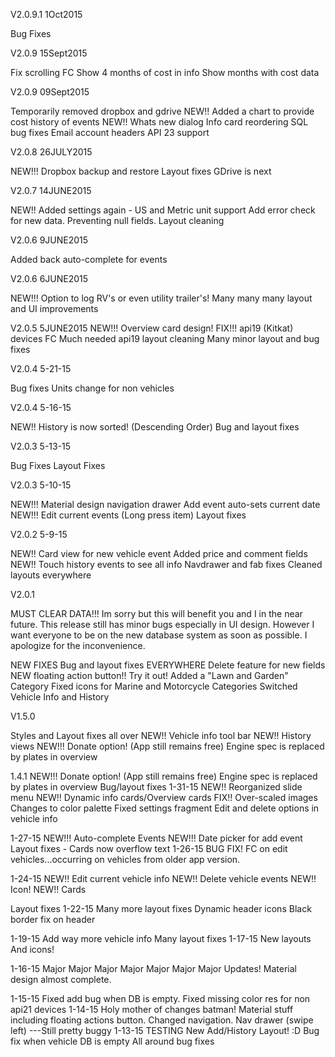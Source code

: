 V2.0.9.1 1Oct2015

Bug Fixes

V2.0.9 15Sept2015

Fix scrolling FC
Show 4 months of cost in info
Show months with cost data

V2.0.9 09Sept2015

Temporarily removed dropbox and gdrive
NEW!! Added a chart to provide cost history of events
NEW!! Whats new dialog
Info card reordering
SQL bug fixes
Email account headers
API 23 support

V2.0.8 26JULY2015

NEW!!! Dropbox backup and restore
Layout fixes
GDrive is next

V2.0.7 14JUNE2015

NEW!! Added settings again
    - US and Metric unit support
Add error check for new data. Preventing null fields.
Layout cleaning

V2.0.6 9JUNE2015

Added back auto-complete for events

V2.0.6 6JUNE2015

NEW!!! Option to log RV's or even utility trailer's!
Many many many layout and UI improvements

V2.0.5 5JUNE2015
NEW!!! Overview card design!
FIX!!! api19 (Kitkat) devices FC
Much needed api19 layout cleaning
Many minor layout and bug fixes

V2.0.4 5-21-15

Bug fixes
Units change for non vehicles

V2.0.4 5-16-15

NEW!! History is now sorted! (Descending Order)
Bug and layout fixes

V2.0.3 5-13-15

Bug Fixes
Layout Fixes

V2.0.3 5-10-15

NEW!!! Material design navigation drawer
Add event auto-sets current date
NEW!!! Edit current events (Long press item)
Layout fixes

V2.0.2 5-9-15

NEW!! Card view for new vehicle event
Added price and comment fields
NEW!! Touch history events to see all info
Navdrawer and fab fixes
Cleaned layouts everywhere

V2.0.1

MUST CLEAR DATA!!!
Im sorry but this will benefit you and I in the near future.
This release still has minor bugs especially in UI design. However I want everyone to be on the new database system as soon as possible. I apologize for the inconvenience.

NEW FIXES
Bug and layout fixes EVERYWHERE
Delete feature for new fields
NEW floating action button!! Try it out!
Added a "Lawn and Garden" Category
Fixed icons for Marine and Motorcycle Categories
Switched Vehicle Info and History

V1.5.0

Styles and Layout fixes all over
NEW!! Vehicle info tool bar
NEW!! History views
NEW!!! Donate option! (App still remains free)
Engine spec is replaced by plates in overview

1.4.1
NEW!!! Donate option! (App still remains free)
Engine spec is replaced by plates in overview
Bug/layout fixes
1-31-15
NEW!! Reorganized slide menu
NEW!! Dynamic info cards/Overview cards
FIX!! Over-scaled images
Changes to color palette
Fixed settings fragment
Edit and delete options in vehicle info

1-27-15
NEW!!! Auto-complete Events
NEW!!! Date picker for add event
Layout fixes
    - Cards now overflow text
1-26-15
BUG FIX!
FC on edit vehicles...occurring on vehicles from older app version.

1-24-15
NEW!! Edit current vehicle info
NEW!! Delete vehicle events
NEW!! Icon!
NEW!! Cards

Layout fixes
1-22-15
Many more layout fixes
Dynamic header icons
Black border fix on header

1-19-15
Add way more vehicle info
Many layout fixes
1-17-15
New layouts
And icons!

1-16-15
Major Major Major Major Major Major Major  Updates!
Material design almost complete.

1-15-15
Fixed add bug when DB is empty. Fixed missing color res for non api21 devices
1-14-15
Holy mother of changes batman!
Material stuff including floating actions button. Changed navigation.
Nav drawer (swipe left) ---Still pretty buggy
1-13-15
TESTING
New Add/History Layout! :D
Bug fix when vehicle DB is empty
All around bug fixes

